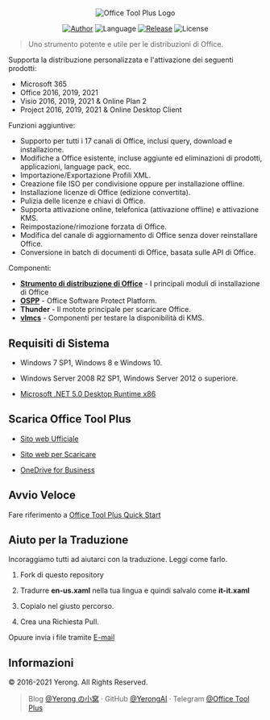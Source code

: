 #

<p align="center">
<img alt="Office Tool Plus Logo" src="https://otp.landian.vip/static/images/logo.png"/>
</p>

<p align="center">
<a href="https://www.coolhub.top/" target="_blank"><img alt="Author" src="https://img.shields.io/badge/Author-Yerong-blue?style=flat-square"/></a>
<img alt="Language" src="https://img.shields.io/badge/Language-C%23-green?style=flat-square"/>
<a href="https://otp.landian.vip/" target="_blank"><img alt="Release" src="https://img.shields.io/github/v/release/YerongAI/Office-Tool?style=flat-square"/></a>
<img alt="License" src="https://img.shields.io/github/license/YerongAI/Office-Tool?style=flat-square"/>
</p>

> Uno strumento potente e utile per le distribuzioni di Office.

Supporta la distribuzione personalizzata e l'attivazione dei seguenti prodotti:

- Microsoft 365
- Office 2016, 2019, 2021
- Visio 2016, 2019, 2021 & Online Plan 2
- Project 2016, 2019, 2021 & Online Desktop Client

Funzioni aggiuntive:

- Supporto per tutti i 17 canali di Office, inclusi query, download e installazione.
- Modifiche a Office esistente, incluse aggiunte ed eliminazioni di prodotti, applicazioni, language pack, ecc.
- Importazione/Exportazione Profili XML.
- Creazione file ISO per condivisione oppure per installazione offline.
- Installazione licenze di Office (edizione convertita).
- Pulizia delle licenze e chiavi di Office.
- Supporta attivazione online, telefonica (attivazione offline) e attivazione KMS.
- Reimpostazione/rimozione forzata di Office.
- Modifica del canale di aggiornamento di Office senza dover reinstallare Office.
- Conversione in batch di documenti di Office, basata sulle API di Office.

Componenti:

- **[Strumento di distribuzione di Office](https://docs.microsoft.com/it-it/deployoffice/overview-office-deployment-tool )** - I principali moduli di installazione di Office
- **[OSPP](https://docs.microsoft.com/it-it/DeployOffice/vlactivation/tools-to-manage-volume-activation-of-office )** - Office Software Protect Platform.
- **Thunder** - Il motote principale per scaricare Office.
- **[vlmcs](https://github.com/Wind4/vlmcsd)** - Componenti per testare la disponibilità di KMS.

## Requisiti di Sistema

- Windows 7 SP1, Windows 8 e Windows 10.
- Windows Server 2008 R2 SP1, Windows Server 2012 o superiore.

- [Microsoft .NET 5.0 Desktop Runtime x86](https://dotnet.microsoft.com/download/dotnet/current/runtime)

## Scarica Office Tool Plus

- [Sito web Ufficiale](https://otp.landian.vip/)

- [Sito web per Scaricare](https://download.coolhub.top/)

- [OneDrive for Business](https://coolhub-my.sharepoint.com/:f:/g/personal/yerong_coolhub_onmicrosoft_com/Ev9IUbXAw01JgwrAgsIFB8YBzJebdZZpmsR9hZFAZZVDgg?e=AkSdZU)

## Avvio Veloce

Fare riferimento a [Office Tool Plus Quick Start](https://github.com/YerongAI/Office-Tool/wiki/Office-Tool-Plus-Quick-Start)

## Aiuto per la Traduzione

Incoraggiamo tutti ad aiutarci con la traduzione. Leggi come farlo.

1. Fork di questo repository

2. Tradurre **en-us.xaml** nella tua lingua e quindi salvalo come **it-it.xaml**

3. Copialo nel giusto percorso.

4. Crea una Richiesta Pull.

Opuure invia i file tramite [E-mail](mailto:yerong@coolhub.top)

## Informazioni

© 2016-2021 Yerong. All Rights Reserved.

> Blog [@Yerong の小窝](https://www.coolhub.top/) · GitHub [@YerongAI](https://github.com/YerongAI) · Telegram [@Office Tool Plus](https://t.me/otp_channel)
